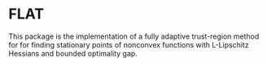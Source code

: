 # FLAT
This package is the implementation of a fully adaptive trust-region method for  for finding stationary points of nonconvex functions with L-Lipschitz Hessians and bounded optimality gap.

